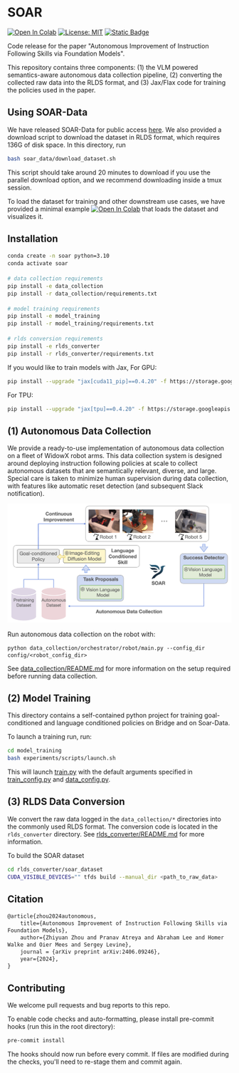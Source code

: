 # SOAR
[](media/soar_logo.jpeg)
[![Open In Colab](https://colab.research.google.com/assets/colab-badge.svg)](https://githubtocolab.com/rail-berkeley/soar/blob/main/soar_data/load_soar_data.ipynb)
[![License: MIT](https://img.shields.io/badge/License-MIT-yellow.svg)](https://opensource.org/licenses/MIT)
[![Static Badge](https://img.shields.io/badge/Project-Page-a)](https://auto-improvement.github.io/)

Code release for the paper "Autonomous Improvement of Instruction Following Skills via Foundation Models".

This repository contains three components: (1) the VLM powered semantics-aware autonomous data collection pipeline, (2) converting the collected raw data into the RLDS format, and (3) Jax/Flax code for training the policies used in the paper.

## Using SOAR-Data

We have released SOAR-Data for public access [here](https://rail.eecs.berkeley.edu/datasets/soar_release/1.0.0/).
We also provided a download script to download the dataset in RLDS format, which requires 136G of disk space.
In this directory, run
```bash
bash soar_data/download_dataset.sh
```
This script should take around 20 minutes to download if you use the parallel download option, and we recommend downloading inside a tmux session.

To load the dataset for training and other downstream use cases, we have provided a minimal example [![Open In Colab](https://colab.research.google.com/assets/colab-badge.svg)](https://githubtocolab.com/rail-berkeley/soar/blob/main/soar_data/load_soar_data.ipynb) that loads the dataset and visualizes it.

## Installation
```bash
conda create -n soar python=3.10
conda activate soar

# data collection requirements
pip install -e data_collection
pip install -r data_collection/requirements.txt

# model training requirements
pip install -e model_training
pip install -r model_training/requirements.txt

# rlds conversion requirements
pip install -e rlds_converter
pip install -r rlds_converter/requirements.txt
```

If you would like to train models with Jax,
For GPU:
```bash
pip install --upgrade "jax[cuda11_pip]==0.4.20" -f https://storage.googleapis.com/jax-releases/jax_cuda_releases.html
```

For TPU:
```bash
pip install --upgrade "jax[tpu]==0.4.20" -f https://storage.googleapis.com/jax-releases/libtpu_releases.html
```


## (1) Autonomous Data Collection

We provide a ready-to-use implementation of autonomous data collection on a fleet of WidowX robot arms. This data collection system is designed around deploying instruction following policies at scale to collect autonomous datasets that are semantically relevant, diverse, and large. Special care is taken to minimize human supervision during data collection, with features like automatic reset detection (and subsequent Slack notification).

![](media/autonomous_data_collection.png)

Run autonomous data collection on the robot with:
```
python data_collection/orchestrator/robot/main.py --config_dir config/<robot_config_dir>
```

See [data_collection/README.md](data_collection/README.md) for more information on the setup required before running data collection.

## (2) Model Training
This directory contains a self-contained python project for training goal-conditioned and language conditioned policies on Bridge and on Soar-Data.

To launch a training run, run:
```bash
cd model_training
bash experiments/scripts/launch.sh
```
This will launch [train.py](model_training/experiments/train.py) with the default arguments specified in [train_config.py](model_training/experiments/configs/train_config.py) and [data_config.py](model_training/experiments/configs/data_config.py).

## (3) RLDS Data Conversion
We convert the raw data logged in the `data_collection/*` directories into the commonly used RLDS format. The conversion code is
located in the `rlds_converter` directory. See [rlds_converter/README.md](rlds_converter/README.md) for more information.

To build the SOAR dataset
```bash
cd rlds_converter/soar_dataset
CUDA_VISIBLE_DEVICES="" tfds build --manual_dir <path_to_raw_data>
```

## Citation
```
@article{zhou2024autonomous,
    title={Autonomous Improvement of Instruction Following Skills via Foundation Models},
    author={Zhiyuan Zhou and Pranav Atreya and Abraham Lee and Homer Walke and Oier Mees and Sergey Levine},
    journal = {arXiv preprint arXiv:2406.09246},
    year={2024},
}
```

## Contributing
We welcome pull requests and bug reports to this repo.

To enable code checks and auto-formatting, please install pre-commit hooks (run this in the root directory):
```bash
pre-commit install
```
The hooks should now run before every commit. If files are modified during the checks, you'll need to re-stage them and commit again.
